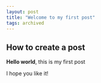 ```yaml
---
layout: post
title: "Welcome to my first post"
tags: archived
---
```


## How to create a post

**Hello world**, this is my first post

I hope you like it!